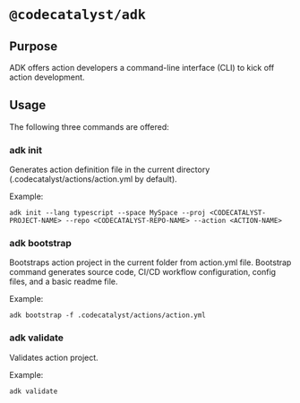 # `@codecatalyst/adk`
## Purpose
ADK offers action developers a command-line interface (CLI) to kick off action development.

## Usage
The following three commands are offered:

### adk init 
Generates action definition file in the current directory (.codecatalyst/actions/action.yml by default).

Example:
```
adk init --lang typescript --space MySpace --proj <CODECATALYST-PROJECT-NAME> --repo <CODECATALYST-REPO-NAME> --action <ACTION-NAME>
```

### adk bootstrap 
Bootstraps action project in the current folder from action.yml file. Bootstrap command generates source code, CI/CD workflow configuration, config files, and a basic readme file.

Example:
```
adk bootstrap -f .codecatalyst/actions/action.yml
```

### adk validate 
Validates action project.

Example:
```
adk validate
```
